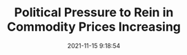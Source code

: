 ---
"title": "Political Pressure to Rein in Commodity Prices Increasing"
"date": "2021-11-15 9:18:54"
"feed_name": "RIGZONE"
"feed_website": "http://www.rigzone.com/"
"feed_rss": "http://www.rigzone.com/news/rss/rigzone_latest.aspx"
"link": "https://www.rigzone.com/news/political_pressure_to_rein_in_commodity_prices_increasing-15-nov-2021-167008-article/?rss=true"
"source": "None"
"file": "_posts/2021-1-1-163617dd003b4e2d9a804d905725d01b11ac55c6.md"
"accident": "0"
"drilling": "0"
"dead": "0"
"injured": "0"
"arrested": "0"
"place": "unknown place"
"where": "unknown site"
"causes": "unknown"
"place_uri": "unknown place"
---
